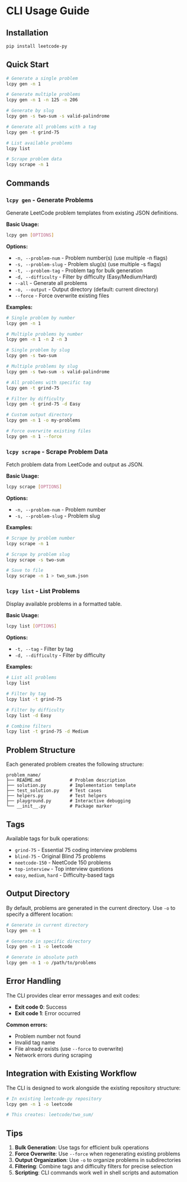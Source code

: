 # CLI Usage Guide

## Installation

```bash
pip install leetcode-py
```

## Quick Start

```bash
# Generate a single problem
lcpy gen -n 1

# Generate multiple problems
lcpy gen -n 1 -n 125 -n 206

# Generate by slug
lcpy gen -s two-sum -s valid-palindrome

# Generate all problems with a tag
lcpy gen -t grind-75

# List available problems
lcpy list

# Scrape problem data
lcpy scrape -n 1
```

## Commands

### `lcpy gen` - Generate Problems

Generate LeetCode problem templates from existing JSON definitions.

**Basic Usage:**

```bash
lcpy gen [OPTIONS]
```

**Options:**

- `-n, --problem-num` - Problem number(s) (use multiple -n flags)
- `-s, --problem-slug` - Problem slug(s) (use multiple -s flags)
- `-t, --problem-tag` - Problem tag for bulk generation
- `-d, --difficulty` - Filter by difficulty (Easy/Medium/Hard)
- `--all` - Generate all problems
- `-o, --output` - Output directory (default: current directory)
- `--force` - Force overwrite existing files

**Examples:**

```bash
# Single problem by number
lcpy gen -n 1

# Multiple problems by number
lcpy gen -n 1 -n 2 -n 3

# Single problem by slug
lcpy gen -s two-sum

# Multiple problems by slug
lcpy gen -s two-sum -s valid-palindrome

# All problems with specific tag
lcpy gen -t grind-75

# Filter by difficulty
lcpy gen -t grind-75 -d Easy

# Custom output directory
lcpy gen -n 1 -o my-problems

# Force overwrite existing files
lcpy gen -n 1 --force
```

### `lcpy scrape` - Scrape Problem Data

Fetch problem data from LeetCode and output as JSON.

**Basic Usage:**

```bash
lcpy scrape [OPTIONS]
```

**Options:**

- `-n, --problem-num` - Problem number
- `-s, --problem-slug` - Problem slug

**Examples:**

```bash
# Scrape by problem number
lcpy scrape -n 1

# Scrape by problem slug
lcpy scrape -s two-sum

# Save to file
lcpy scrape -n 1 > two_sum.json
```

### `lcpy list` - List Problems

Display available problems in a formatted table.

**Basic Usage:**

```bash
lcpy list [OPTIONS]
```

**Options:**

- `-t, --tag` - Filter by tag
- `-d, --difficulty` - Filter by difficulty

**Examples:**

```bash
# List all problems
lcpy list

# Filter by tag
lcpy list -t grind-75

# Filter by difficulty
lcpy list -d Easy

# Combine filters
lcpy list -t grind-75 -d Medium
```

## Problem Structure

Each generated problem creates the following structure:

```
problem_name/
├── README.md           # Problem description
├── solution.py         # Implementation template
├── test_solution.py    # Test cases
├── helpers.py          # Test helpers
├── playground.py       # Interactive debugging
└── __init__.py         # Package marker
```

## Tags

Available tags for bulk operations:

- `grind-75` - Essential 75 coding interview problems
- `blind-75` - Original Blind 75 problems
- `neetcode-150` - NeetCode 150 problems
- `top-interview` - Top interview questions
- `easy`, `medium`, `hard` - Difficulty-based tags

## Output Directory

By default, problems are generated in the current directory. Use `-o` to specify a different location:

```bash
# Generate in current directory
lcpy gen -n 1

# Generate in specific directory
lcpy gen -n 1 -o leetcode

# Generate in absolute path
lcpy gen -n 1 -o /path/to/problems
```

## Error Handling

The CLI provides clear error messages and exit codes:

- **Exit code 0**: Success
- **Exit code 1**: Error occurred

**Common errors:**

- Problem number not found
- Invalid tag name
- File already exists (use `--force` to overwrite)
- Network errors during scraping

## Integration with Existing Workflow

The CLI is designed to work alongside the existing repository structure:

```bash
# In existing leetcode-py repository
lcpy gen -n 1 -o leetcode

# This creates: leetcode/two_sum/
```

## Tips

1. **Bulk Generation**: Use tags for efficient bulk operations
2. **Force Overwrite**: Use `--force` when regenerating existing problems
3. **Output Organization**: Use `-o` to organize problems in subdirectories
4. **Filtering**: Combine tags and difficulty filters for precise selection
5. **Scripting**: CLI commands work well in shell scripts and automation

